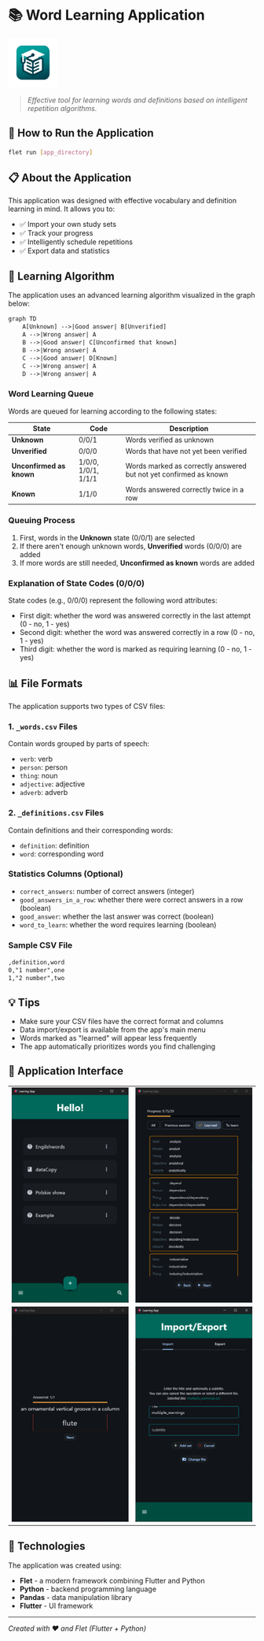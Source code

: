 # 📚 Word Learning Application
<img src="assets/icon.png" alt="App Logo" width="100" height="100">

> _Effective tool for learning words and definitions based on intelligent repetition algorithms._

## 🚀 How to Run the Application

```bash
flet run [app_directory]
```

## 📋 About the Application

This application was designed with effective vocabulary and definition learning in mind. It allows you to:

- ✅ Import your own study sets
- ✅ Track your progress
- ✅ Intelligently schedule repetitions
- ✅ Export data and statistics

## 🧠 Learning Algorithm

The application uses an advanced learning algorithm visualized in the graph below:

```mermaid
graph TD
    A[Unknown] -->|Good answer| B[Unverified]
    A -->|Wrong answer| A
    B -->|Good answer| C[Unconfirmed that known]
    B -->|Wrong answer| A
    C -->|Good answer| D[Known]
    C -->|Wrong answer| A
    D -->|Wrong answer| A
```

### Word Learning Queue

Words are queued for learning according to the following states:

| State | Code | Description |
|------|-----|------|
| **Unknown** | 0/0/1 | Words verified as unknown |
| **Unverified** | 0/0/0 | Words that have not yet been verified |
| **Unconfirmed as known** | 1/0/0, 1/0/1, 1/1/1 | Words marked as correctly answered but not yet confirmed as known |
| **Known** | 1/1/0 | Words answered correctly twice in a row |

### Queuing Process

1. First, words in the **Unknown** state (0/0/1) are selected
2. If there aren't enough unknown words, **Unverified** words (0/0/0) are added
3. If more words are still needed, **Unconfirmed as known** words are added

### Explanation of State Codes (0/0/0)

State codes (e.g., 0/0/0) represent the following word attributes:
- First digit: whether the word was answered correctly in the last attempt (0 - no, 1 - yes)
- Second digit: whether the word was answered correctly in a row (0 - no, 1 - yes)
- Third digit: whether the word is marked as requiring learning (0 - no, 1 - yes)

## 📊 File Formats

The application supports two types of CSV files:

### 1. `_words.csv` Files
Contain words grouped by parts of speech:
- `verb`: verb
- `person`: person
- `thing`: noun
- `adjective`: adjective
- `adverb`: adverb

### 2. `_definitions.csv` Files
Contain definitions and their corresponding words:
- `definition`: definition
- `word`: corresponding word

### Statistics Columns (Optional)
- `correct_answers`: number of correct answers (integer)
- `good_answers_in_a_row`: whether there were correct answers in a row (boolean)
- `good_answer`: whether the last answer was correct (boolean)
- `word_to_learn`: whether the word requires learning (boolean)

### Sample CSV File
```csv
,definition,word
0,"1 number",one
1,"2 number",two
```

## 💡 Tips
- Make sure your CSV files have the correct format and columns
- Data import/export is available from the app's main menu
- Words marked as "learned" will appear less frequently
- The app automatically prioritizes words you find challenging

## 📱 Application Interface

<table>
    <tr>
        <td><img src="screens/screen1.png" alt="Screenshot 1" width="300"></td>
        <td><img src="screens/screen2.png" alt="Screenshot 2" width="300"></td>
    </tr>
    <tr>
        <td><img src="screens/screen3.png" alt="Screenshot 3" width="300"></td>
        <td><img src="screens/screen4.png" alt="Screenshot 4" width="300"></td>
    </tr>
</table>

## 🔧 Technologies

The application was created using:
- **Flet** - a modern framework combining Flutter and Python
- **Python** - backend programming language
- **Pandas** - data manipulation library
- **Flutter** - UI framework

---

*Created with ❤️ and Flet (Flutter + Python)*
